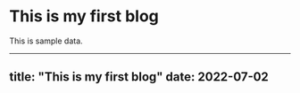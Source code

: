 # This is my first blog

This is sample data.

---
title: "This is my first blog"
date: 2022-07-02
---
